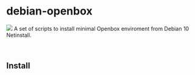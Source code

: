 # debian-openbox
<img src="https://user-images.githubusercontent.com/32820131/77852132-2de64c00-71dd-11ea-8a66-e4cd3de916f8.png">
A set of scripts to install minimal Openbox enviroment from Debian 10 Netinstall.


&nbsp; 
## Install
